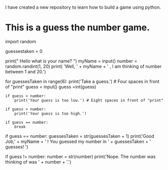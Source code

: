 I have created a new repository to learn how to build a game using python.
# This is a guess the number game.
import random

guessestaken = 0

print(" Hello what is your name? ")
myName = input()
number = random.randint(1, 20)
print( 'Well, ' + myName + ' , I am thinking of number between 1 and 20.')

for guessesTaken in range(6):
	print('Take a guess.') # Four spaces in front of "print"
	guess = input()
	guess =int(guess)

	if guess < number:
		print('Your guess is too low.') # Eight spaces in front of "print"

	if guess > number:
		print('Your guess is too high.')

	if guess == number:
		break

if guess == number:
	guessesTaken = str(guessesTaken + 1)
	print('Good Job,' + myName + ' ! You guessed my number in ' + guessesTaken + ' guesses! ')

if guess != number:
	number = str(number)
	print('Nope. The number  was thinking of was ' + number + '.')